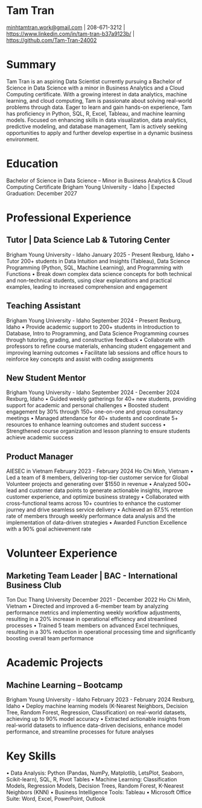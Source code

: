 # Tam Tran
minhtamtran.work@gmail.com | 208-671-3212 | https://www.linkedin.com/in/tam-tran-b37a9123b/ | https://github.com/Tam-Tran-24002

# Summary
Tam Tran is an aspiring Data Scientist currently pursuing a Bachelor of Science in Data Science with a minor in Business Analytics and a Cloud Computing certificate. With a growing interest in data analytics, machine learning, and cloud computing, Tam is passionate about solving real-world problems through data. Eager to learn and gain hands-on experience, Tam has proficiency in Python, SQL, R, Excel, Tableau, and machine learning models. Focused on enhancing skills in data visualization, data analytics, predictive modeling, and database management, Tam is actively seeking opportunities to apply and further develop expertise in a dynamic business environment.

# Education
Bachelor of Science in Data Science – Minor in Business Analytics & Cloud Computing Certificate
Brigham Young University - Idaho | Expected Graduation: December 2027

# Professional Experience
## Tutor | Data Science Lab & Tutoring Center
Brigham Young University - Idaho                                                       January 2025 - Present
Rexburg, Idaho
• Tutor 200+ students in Data Intuition and Insights (Tableau), Data Science Programming (Python, SQL, Machine Learning), and Programming
with Functions
• Break down complex data science concepts for both technical and non-technical students, using clear explanations and practical examples,
leading to increased comprehension and engagement

## Teaching Assistant
Brigham Young University - Idaho                                                     September 2024 - Present
Rexburg, Idaho
• Provide academic support to 200+ students in Introduction to Database, Intro to Programming, and Data Science Programming courses through tutoring, grading, and constructive feedback
• Collaborate with professors to refine course materials, enhancing student engagement and improving learning outcomes
• Facilitate lab sessions and office hours to reinforce key concepts and assist with coding assignments

## New Student Mentor
Brigham Young University - Idaho                                               September 2024 - December 2024
Rexburg, Idaho 
• Guided weekly gatherings for 40+ new students, providing support for academic and personal challenges
• Boosted student engagement by 30% through 150+ one-on-one and group consultancy meetings
• Managed attendance for 40+ students and coordinate 5+ resources to enhance learning outcomes and student success
• Strengthened course organization and lesson planning to ensure students achieve academic success

## Product Manager
AIESEC in Vietnam                                                               February 2023 - February 2024
Ho Chi Minh, Vietnam 
• Led a team of 8 members, delivering top-tier customer service for Global Volunteer projects and generating over $1550 in revenue
• Analyzed 500+ lead and customer data points to generate actionable insights, improve customer experience, and optimize business strategy
• Collaborated with cross-functional teams across 10+ countries to enhance the customer journey and drive seamless service delivery
• Achieved an 87.5% retention rate of members through weekly performance data analysis and the implementation of data-driven strategies
• Awarded Function Excellence with a 90% goal achievement rate

# Volunteer Experience
## Marketing Team Leader | BAC - International Business Club
Ton Duc Thang University                                                        December 2021 - December 2022
Ho Chi Minh, Vietnam
• Directed and improved a 6-member team by analyzing performance metrics and implementing weekly workflow adjustments, resulting in a
20% increase in operational efficiency and streamlined processes
• Trained 5 team members on advanced Excel techniques, resulting in a 30% reduction in operational processing time and significantly
boosting overall team performance

# Academic Projects
## Machine Learning – Bootcamp 
Brigham Young University - Idaho                                                February 2023 - February 2024
Rexburg, Idaho 
• Deploy machine learning models (K-Nearest Neighbors, Decision Tree, Random Forest, Regression, Classification) on real-world datasets, achieving up to 90% model accuracy
• Extracted actionable insights from real-world datasets to influence data-driven decisions, enhance model performance, and streamline processes for future analyses

# Key Skills
• Data Analysis: Python (Pandas, NumPy, Matplotlib, LetsPlot, Seaborn, Scikit-learn), SQL, R, Pivot Tables
• Machine Learning: Classification Models, Regression Models, Decision Trees, Random Forest, K-Nearest Neighbors (KNN)
• Business Intelligence Tools: Tableau
• Microsoft Office Suite: Word, Excel, PowerPoint, Outlook